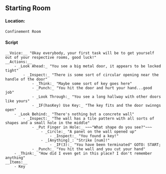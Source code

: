 ## Starting Room
#### Location: 
    Confinement Room
#### Script
    __Voice:__ "Okay everybody, your first task will be to get yourself out of your respective rooms, good luck!"
    __Actions:__
        - _Look Ahead:_ "You see a big metal door, it appears to be locked tight"
            - _Inspect:_ "There is some sort of circular opening near the handle of the door"
                - _Think:_ "Maybe some sort of key goes here"
                - _Punch:_ "You hit the door and hurt your hand...good job"
                - _Look Through:_ "You see a long hallway with other doors like yours"
                - _IF(hasKey) Use Key:_ "The key fits and the door swinngs open"
        - _Look Behind:_ "There's nothing but a concrete wall"
            - _Inspect:_ "The wall has a tile pattern with all sorts of shapes and a small hole in the middle"
                - _Put Finger in Hole:_ ~~~"What shape do you see?"~~~
                    - _Circle:_ "A panel on the wall opened up"
                        - _Inspect:_ "You found a key!"
                    - _[Anything]_: "Strike [num]!"
                        - _IF(3):_ "You have been terminated" GOTO: START;
                - _Punch:_ "You hit the wall and you cut your hand"
        - _Think:_ "How did I even get in this place? I don't remember anything"
    __Items:__
        - Key
